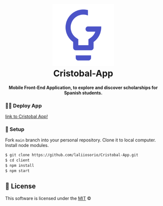 
<h1 align="center">
  <br>
  <a href="https://cristobal-app.web.app"><img src="https://github.com/laliiosorio/Cristobal-App/blob/main/client/public/android-chrome-512x512.png" alt="Cristobal" width="200"></a>
  <br>
  Cristobal-App
  <br>
</h1>

<h4 align="center">Mobile Front-End Application, to explore and discover scholarships for Spanish students.</h4>



### :woman_technologist: Deploy App

[link to Cristobal App!](https://cristobal-app.web.app)


### 🔧 Setup

Fork `main` branch into your personal repository. Clone it to local computer. Install node modules.

```sh
$ git clone https://github.com/laliiosorio/Cristobal-App.git
$ cd client
$ npm install
$ npm start
```


## 📜 License

This software is licensed under the [MIT](https://github.com/nhn/tui.editor/blob/master/LICENSE) © 
